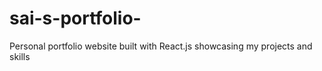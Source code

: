 # sai-s-portfolio-
Personal portfolio website built with React.js showcasing my projects and skills
